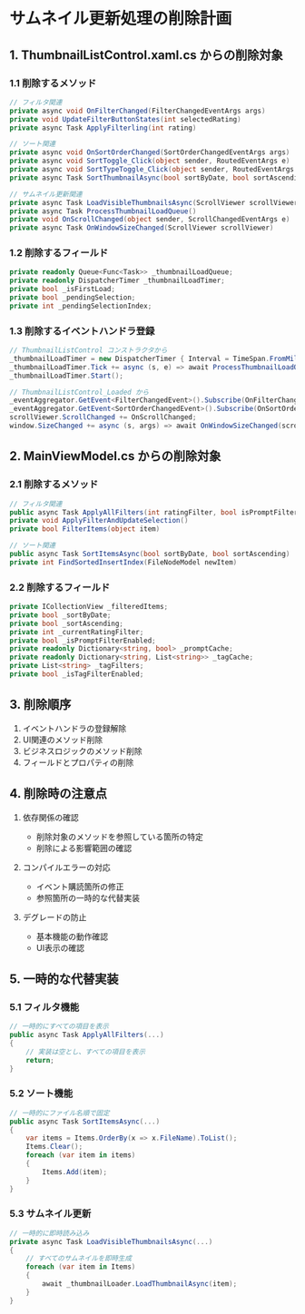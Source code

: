 # サムネイル更新処理の削除計画

## 1. ThumbnailListControl.xaml.cs からの削除対象

### 1.1 削除するメソッド
```csharp
// フィルタ関連
private async void OnFilterChanged(FilterChangedEventArgs args)
private void UpdateFilterButtonStates(int selectedRating)
private async Task ApplyFilterling(int rating)

// ソート関連
private async void OnSortOrderChanged(SortOrderChangedEventArgs args)
private async void SortToggle_Click(object sender, RoutedEventArgs e)
private async void SortTypeToggle_Click(object sender, RoutedEventArgs e)
private async Task SortThumbnailAsync(bool sortByDate, bool sortAscending, bool selectItem = false)

// サムネイル更新関連
private async Task LoadVisibleThumbnailsAsync(ScrollViewer scrollViewer)
private async Task ProcessThumbnailLoadQueue()
private void OnScrollChanged(object sender, ScrollChangedEventArgs e)
private async Task OnWindowSizeChanged(ScrollViewer scrollViewer)
```

### 1.2 削除するフィールド
```csharp
private readonly Queue<Func<Task>> _thumbnailLoadQueue;
private readonly DispatcherTimer _thumbnailLoadTimer;
private bool _isFirstLoad;
private bool _pendingSelection;
private int _pendingSelectionIndex;
```

### 1.3 削除するイベントハンドラ登録
```csharp
// ThumbnailListControl コンストラクタから
_thumbnailLoadTimer = new DispatcherTimer { Interval = TimeSpan.FromMilliseconds(200) };
_thumbnailLoadTimer.Tick += async (s, e) => await ProcessThumbnailLoadQueue();
_thumbnailLoadTimer.Start();

// ThumbnailListControl_Loaded から
_eventAggregator.GetEvent<FilterChangedEvent>().Subscribe(OnFilterChanged);
_eventAggregator.GetEvent<SortOrderChangedEvent>().Subscribe(OnSortOrderChanged);
scrollViewer.ScrollChanged += OnScrollChanged;
window.SizeChanged += async (s, args) => await OnWindowSizeChanged(scrollViewer);
```

## 2. MainViewModel.cs からの削除対象

### 2.1 削除するメソッド
```csharp
// フィルタ関連
public async Task ApplyAllFilters(int ratingFilter, bool isPromptFilterEnabled, List<string> tagFilters, bool isTagFilterEnabled)
private void ApplyFilterAndUpdateSelection()
private bool FilterItems(object item)

// ソート関連
public async Task SortItemsAsync(bool sortByDate, bool sortAscending)
private int FindSortedInsertIndex(FileNodeModel newItem)
```

### 2.2 削除するフィールド
```csharp
private ICollectionView _filteredItems;
private bool _sortByDate;
private bool _sortAscending;
private int _currentRatingFilter;
private bool _isPromptFilterEnabled;
private readonly Dictionary<string, bool> _promptCache;
private readonly Dictionary<string, List<string>> _tagCache;
private List<string> _tagFilters;
private bool _isTagFilterEnabled;
```

## 3. 削除順序

1. イベントハンドラの登録解除
2. UI関連のメソッド削除
3. ビジネスロジックのメソッド削除
4. フィールドとプロパティの削除

## 4. 削除時の注意点

1. 依存関係の確認
   - 削除対象のメソッドを参照している箇所の特定
   - 削除による影響範囲の確認

2. コンパイルエラーの対応
   - イベント購読箇所の修正
   - 参照箇所の一時的な代替実装

3. デグレードの防止
   - 基本機能の動作確認
   - UI表示の確認

## 5. 一時的な代替実装

### 5.1 フィルタ機能
```csharp
// 一時的にすべての項目を表示
public async Task ApplyAllFilters(...)
{
    // 実装は空とし、すべての項目を表示
    return;
}
```

### 5.2 ソート機能
```csharp
// 一時的にファイル名順で固定
public async Task SortItemsAsync(...)
{
    var items = Items.OrderBy(x => x.FileName).ToList();
    Items.Clear();
    foreach (var item in items)
    {
        Items.Add(item);
    }
}
```

### 5.3 サムネイル更新
```csharp
// 一時的に即時読み込み
private async Task LoadVisibleThumbnailsAsync(...)
{
    // すべてのサムネイルを即時生成
    foreach (var item in Items)
    {
        await _thumbnailLoader.LoadThumbnailAsync(item);
    }
}
